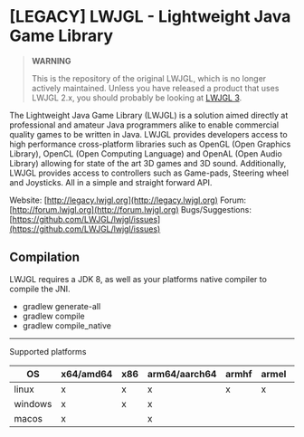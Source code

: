[LEGACY] LWJGL - Lightweight Java Game Library
======

> **WARNING**
> 
> This is the repository of the original LWJGL, which is no longer actively maintained. Unless you have released a product that uses LWJGL 2.x, you should probably be looking at [LWJGL 3](https://github.com/LWJGL/lwjgl3).

The Lightweight Java Game Library (LWJGL) is a solution aimed directly at professional and amateur Java programmers alike to enable commercial quality games to be written in Java. 
LWJGL provides developers access to high performance cross-platform libraries such as OpenGL (Open Graphics Library), OpenCL (Open Computing Language) and OpenAL (Open Audio Library) allowing for state of the art 3D games and 3D sound.
Additionally, LWJGL provides access to controllers such as Game-pads, Steering wheel and Joysticks.
All in a simple and straight forward API.

Website: [http://legacy.lwjgl.org](http://legacy.lwjgl.org)
Forum: [http://forum.lwjgl.org](http://forum.lwjgl.org)
Bugs/Suggestions: [https://github.com/LWJGL/lwjgl/issues](https://github.com/LWJGL/lwjgl/issues)

Compilation
-----------

LWJGL requires a JDK 8, as well as your platforms native compiler to compile the JNI.

* gradlew generate-all
* gradlew compile
* gradlew compile_native

-----------
Supported platforms


| OS      | x64/amd64 | x86 | arm64/aarch64 | armhf | armel | riscv64 |
|---------|-----------|-----|---------------|-------|-------|---------|
| linux   | x         | x   | x             | x     | x     | x       |
| windows | x         | x   | x             |       |       |         |
| macos   | x         |     | x             |       |       |         |

